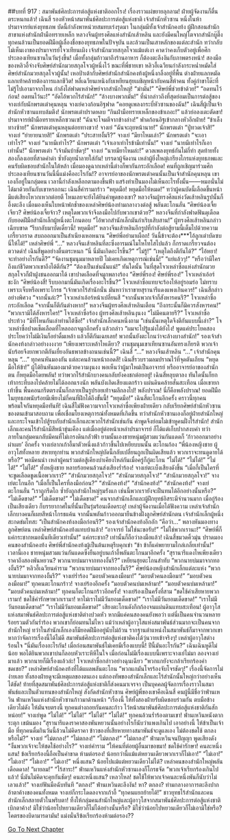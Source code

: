 ##บทที่ 917 : สมาพันธ์ศิลปะการต่อสู้แห่งชาติออกโรง!
เรื่องราวแผ่ขยายลุกลาม!
ฝ่ายผู้จัดงานก็ตื่นตระหนกแล้ว!
เฉินสี่ รองหัวหน้าสมาพันธ์ศิลปะการต่อสู้แห่งชาติ เจ้าสำนักหัวซาน หนึ่งในห้าปรมาจารย์แห่งยุทธภพ บัดนี้กำลังพาหน่วยสมทบเร่งรุดมา ในกลุ่มมีทั้งเจ้าสำนักคงท้ง ผู้ฝึกสอนสำนักสาขาแห่งสำนักฝ่ามือทรายเหล็ก หลวงจีนผู้ทรงศีลแห่งสำนักเส้าหลิน และยังมีคนใหญ่โตจากสำนักบู๊ตึ๊ง ทุกคนล้วนเป็นยอดฝีมือผู้เลื่องชื่อของยุทธภพในปัจจุบัน และล้วนเป็นเสาหลักของแต่ละสำนัก ทว่ากลับไม่เห็นเงาของปรมาจารย์โจวเทียนเผิง เจ้าสำนักมวยสกุลโจวแม้แต่เงา คาดว่าคงเก็บตัวอยู่เพื่อศึกประลองเทียนซานในวันรุ่งขึ้น!
เมื่อทั้งกลุ่มก้าวมาถึงร้านอาหาร ก็ต้องตะลึงงันกับภาพตรงหน้า!
สองมือของหลิวอี้จ่างจับศิษย์สำนักมวยสกุลโจวผู้หนึ่งไว้ ขณะที่พี่ชายเขา หลิวอี้เฉวียนกำลังกระหน่ำหมัดใส่ศิษย์สำนักมวยสกุลโจวผู้นั้น!
เหอป้าเต้ากับศิษย์สำนักสำนักคงท้งผู้หนึ่งกลิ้งอยู่ที่พื้น ต่างฝ่ายแลกหมัดแลกเท้าคล้ายต้องการแลกชีวิต!
หลี่เฉวียนเหนิงกับเหยียนฮุยเผชิญหน้ากับคนสี่ห้าคน ทั้งคู่กำขาโต๊ะที่ไม่รู้ไปเอามาจากไหน กำลังไล่ฟาดเหล่าศิษย์จากสำนักใหญ่!
“ฆ่ามัน!”
“ศิษย์พี่ช่วยข้าด้วย!”
“อดทนไว้ก่อน! อดทนไว้นะ!”
“อัดไอ้พวกไร้สำนัก!”
“ล้างบางพวกมัน!”
ที่น่ากล่าวถึงที่สุดย่อมเป็นการต่อสู้ของจางเย่กับนักพรตเต๋าคุนหลุน
จางเย่ควงก้อนอิฐฟาด “คอยดูเพลงกระบี่หัวซานของฉัน!”
เฉินสี่ผู้เป็นเจ้าสำนักหัวซานแทบล้มตึง!
นักพรตเต๋าปราดหลบ “กินฝ่ามือทรายเหล็กของข้าเถอะ!” แล้วย่อลงเตะตัดขา!
ปรมาจารย์ฝ่ามือทรายเหล็กซวนเซ!
“ฉันจะโจมตีจากข้างล่าง!” ฟาดก้อนอิฐเข้ากลางหัวอีกฝ่าย!
“ข้าเล็งทางซ้าย!” นักพรตเต๋าคุนหลุนต่อยทางขวา!
จางเย่ “ฉันจะถุยหน้านาย!”
นักพรตเต๋า “ปู่ทวดเจ้าสิ!”
จางเย่ “ย่ายายนายสิ!”
นักพรตเต๋า “ประสาทงั้นรึ?”
จางเย่ “มียาไหมเล่า?”
นักพรตเต๋า “จะเอาเท่าไร?”
จางเย่ “นายมีเท่าไร?”
นักพรตเต๋า “เจ้าเอาเท่าไรข้ามีเท่านั้น!”
จางเย่ “นายมีเท่าไรก็เอาเท่านั้น!”
นักพรตเต๋า “เจ้ามันบ้าชัดๆ!”
จางเย่ “นายมียาไหมล่ะ!”
ดวลเพลงยุทธ์กันไม่กี่ท่า สุดท้ายทั้งสองก็ลงเอยที่สาดคำด่า ซ้ำยังถุยน้ำลายใส่กัน!
บรรดาผู้จัดงาน เหล่าผู้ยิ่งใหญ่เกรียงไกรแห่งยุทธภพและคนรับผิดชอบสำนักในใต้หล้า เมื่อมองดูฉากเหล่านี้ต่างก็พากันกระอักเลือด! คนที่ถูกเชิญมาร่วมศึกประลองเทียนซานวันนี้นี่แม่งคืออะไรกัน!?
อาจารย์อาของนักพรตเต๋าคนนั้นเป็นเจ้าสำนักคุนหลุน เขาเองก็อยู่ในกลุ่มคน เวลานี้กำลังเหลือกตามองขึ้นฟ้า แสร้งทำเป็นมองไม่เห็นอะไรทั้งนั้น——หมอนั่นไม่ได้มาด้วยกันกับเขาหรอกนะ
เฉินสี่คำรามกร้าว “หยุดมือ! หยุดมือให้หมด!”
ทว่าผู้คนบัดนี้เลือดขึ้นหน้า มีแต่เสียงโหวกเหวกต่อยตี ไหนเลยจะยังได้ยินคำพูดของเขา?
หลวงจีนผู้ทรงศีลแห่งวัดเส้าหลินรูปนั้นก็อึ้งตะลึง เมื่อมองเห็นใบหน้าฟกช้ำของเหล่าศิษย์น้องท่ามกลางวงต่อสู้ พลันตะโกนลั่น “ศิษย์น้องเจี้ยเจียว? ศิษย์น้องเจี้ยจ้าว? เหตุใดพวกเจ้าจึงลงมือไปกับพวกเขาด้วย?”
หลวงจีนที่กำลังฟาดฟันดุเดือดกับยอดฝีมือสำนักเล็กผู้หนึ่งตะโกนตอบ “ไอ้พวกสำนักเล็กมันกำเริบเสิบสาน!”
ผู้ทรงศีลเส้าหลินกล่าวเฉียบขาด “รีบกลับมาบัดเดี๋ยวนี้! หยุดมือ!”
หลวงจีนเส้าหลินอีกรูปที่กำลังต่อสู้ยามนี้เต็มไปด้วยความเกรี้ยวกราด สบถออกมาเป็นสำเนียงเหอหนาน “ศิษย์พี่อย่ามาเผือก! วันนี้ข้าจะต้อง***ไอ้ลูกเต่าบัดซบนี่ให้ได้!”
เหล่าศิษย์พี่ “...”
หลวงจีนเส้าหลินที่ละซึ่งอารมณ์โมโหโทโสไปแล้ว ก็กราดเกรี้ยวจนต้องตวาดด่า!
เฉินสี่พูดอย่างตื่นตระหนก “นี่ นี่มันเกิดอะไรขึ้น?”
“ไม่รู้!”
“เหตุใดถึงตีกันได้?”
“ไอ้หยา! จะทำอย่างไรกันดี?”
“จัดงานชุมนุมมาหลายปี ไม่เคยเกิดเหตุการณ์เช่นนี้!”
“แย่แล้วๆ!”
“หรือว่ามีใครถึงแก่ชีวิตพวกเขาถึงได้ตีกัน?”
“ต้องเป็นเช่นนั้นแน่!”
ทันใดนั้น ในที่สุดโจวเหล่าซื่อแห่งสำนักมวยสกุลโจวก็ฝ่าฝูงชนออกมาได้ เขาปาดเลือดที่จมูกพลางร้อง “ศิษย์พี่รอง! ศิษย์พี่รอง!”
โจวเหล่าเอ้อร์ชะงัก “ศิษย์น้องสี่! รีบบอกมานี่มันเกิดเรื่องอะไรขึ้น?”
โจวเหล่าซื่อแทบจะร้องไห้อยู่รอมร่อ ไม่ทราบเพราะเจ็บหรือเพราะโกรธ “เจ้าพวกไร้สำนักนั่น มันหาว่าเราขายสุรานารีแดงแพงเกินควร!”
เฉินสี่กล่าวอย่างพิศวง “จากนั้นล่ะ?”
โจวเหล่าเอ้อร์หน้าเปลี่ยนสี “จากนั้นพวกเจ้าก็สังหารคนรึ?”
โจวเหล่าซื่อกระอักเลือด “จากนั้นก็ตีกันต่างหาก!”
หลวงจีนผู้ทรงศีลเส้าหลินเตือน “ถึงกระนั้นก็มิควรสังหารคน!”
“พวกเรามิได้สังหารใคร!” โจวเหล่าซื่อร้อง
ผู้ทรงศีลเส้าหลินงุนงง “ไม่มีคนตายรึ?”
โจวเหล่าซื่อประท้วง “มีที่ไหนกันเล่าท่านไต้ซือ!”
เจ้าสำนักเล็กคนหนึ่งถาม “เช่นนั้นเหตุใดจึงตีกันแบบนี้เล่า?”
โจวเหล่าซื่อปาดเช็ดเลือดที่ไหลออกจมูกอีกครั้ง แล้วกล่าว “ผมจะไปรู้แม่งได้ยังไง! พูดแค่ประโยคสองประโยคว่าไม่มีเงินก็อย่าดื่มเหล้า แล้วก็ตีกันเฉยเลย! พวกนั้นยังตะโกนว่าจะล้างบางสำนัก!”
รองเจ้าสำนักคงท้งกล่าวอย่างงงงวย “เพียงเพราะเหล้าไหเดียว? งานชุมนุมเขาเทียนซานอันทรงเกียรติ พวกเจ้านับร้อยจึงยกพวกตีกันเยี่ยงอันธพาลข้างถนนเช่นนี้?”
เฉินสี่ “...”
หลวงจีนเส้าหลิน “...”
เจ้าสำนักคุนหลุน “...”
ทุกคนหันมองกัน แต่ละคนล้วนหน้าถอดสี!
เฉินสี่รวบรวมลมปราณไว้ที่จุดตันเถียน “หยุดมือให้ข้า!”
ผู้ได้ยินหันมองมาด้วยความงุนงง พอเห็นว่าผู้มาใหม่เป็นอาจารย์ หรืออาจารย์อาของสำนักตน ก็หยุดมือโดยพลัน!
ทว่าพวกไร้สำนักบางคนกลับยังคงชกต่อยอยู่!
เฉินสี่หลุบตาลง ทันใดนั้นก็ยกเท้ากระทืบลงไปคล้ายไม่ได้ออกแรงนัก พลันบังเกิดเสียงแตกร้าว แผ่นดินคล้ายสั่นสะเทือน เมื่อเขายกเท้าขึ้น พื้นคอนกรีตตรงนั้นก็กลายเป็นรูปรอยเท้าจมลึกลงไป!
พลังปราณ!
นี่ก็คือพลังปราณ!
ยอดฝีมือในยุทธภพนับร้อยมีเพียงไม่กี่คนที่ฝึกได้ถึงขั้นนี้!
“หยุดมือ!” เฉินสี่ตะโกนอีกครั้ง
คราวนี้ทุกคนพร้อมใจกันหยุดมือทันที!
เฉินสี่ไม่ฟังความจากโจวเหล่าซื่อเพียงฝ่ายเดียว กลับเรียกศิษย์สำนักหัวซานของตนเข้ามาสอบถาม เพื่อเชื่อมโยงเหตุการณ์ทั้งหมดที่เกิดขึ้น ทว่าสำนักหัวซานเองก็อยู่ฝ่ายสำนักใหญ่ และกระโจนเข้าไปสู้รบกับสำนักเล็กและพวกไร้สำนักเช่นกัน คำพูดจึงย่อมไม่เข้าหูคนฝั่งไร้สำนัก!
สำนักเล็กและคนไร้สำนักมีสีหน้าขุ่นเคือง แต่เมื่ออยู่ต่อหน้าเหล่าปรมาจารย์ ก็ได้แต่เก็บปากสงบคำ
ทว่าภายในกลุ่มคนกลับมีคนที่ไม่เกรงดินกลัวฟ้า ยามนั้นเองชายหนุ่มผู้สวมแว่นกันแดดก็ ‘ก้าวออกมาอย่างผ่าเผย’ อีกครั้ง
จางเย่ลากเก้าอี้มาตัวหนึ่งแล้วก้าวขึ้นไปเหยียบบนนั้น ตะโกนก้อง “พี่น้องหญิงชาย ผู้อาวุโสทั้งหลาย สหายทุกท่าน พวกสำนักใหญ่บัดนี้กลับเปลี่ยนถูกเป็นผิดเสียแล้ว พวกเราจะทนดูดายได้หรือ?”
พอมีคนนำ เหล่าผู้คนร่วมต่อสู้เคียงบ่าเคียงไหล่กันเมื่อครู่ก็กู่ตะโกน
“ไม่ได้!”
“ไม่ได้!”
“ไม่ได้!”
“ไม่ได้!”
ทั้งหญิงชาย หลายร้อยคนล้วนส่งเสียงร่ำร้อง!
จางเย่ตะเบ็งเสียงดังขึ้น “เมื่อกี้เป็นใครที่จะขูดเลือดขูดเนื้อพวกเรา?”
“สำนักมวยสกุลโจว!”
“สำนักมวยสกุลโจว!”
“สำนักมวยสกุลโจว!”
จางเย่ตะโกนอีก “เมื่อกี้เป็นใครที่ลงมือก่อน?”
“สำนักคงท้ง!”
“สำนักคงท้ง!”
“สำนักคงท้ง!”
จางเย่ตะโกนลั่น “เราถูกรีดไถ ซ้ำยังถูกสำนักใหญ่รุมรังแก เช่นนี้พวกเรายังจะฝืนทนได้อีกอย่างนั้นหรือ?”
“ไม่เด็ดขาด!”
“ไม่เด็ดขาด!”
“ไม่เด็ดขาด!”
คนจากสำนักเล็กและผู้ฝึกยุทธ์อิสระมีจำนวนมาก เมื่อกู่ร้องเป็นเสียงเดียว ก็บรรยากาศในที่นั้นเป็นรุ่มร้อนเดือดระอุ!
เหล่าผู้จัดงานเมื่อได้ฟังความ เหล่าเจ้าสำนักเล็กบางคนก็เผยสีหน้าโกรธแค้น จากนั้นพลันก้าวออกมายืนข้างฝั่งลูกศิษย์สำนักตน
เจ้าสำนักเล็กผู้หนึ่งสะกดข่มโทสะ “เป็นสำนักคงท้งลงมือก่อนรึ?”
รองเจ้าสำนักคงท้งอึกอัก “คือว่า…” พลางหันมองทางลูกศิษย์ตน
เหล่าศิษย์สำนักคงท้งแทบบ้าแล้ว!
“อาจารย์ ไม่ใช่นะขอรับ!”
“ไม่ใช่พวกเรานะ!”
“ศิษย์พี่ก็แค่กระชากหมอนั่นทีเดียวเท่านั้น!”
แค่กระชาก? เท่านั้นก็ถือว่าลงมือแล้ว!
เฉินสี่ขมวดคิ้วมุ่น ปราดมองคนของสำนักคงท้ง
ศิษย์พี่สำนักคงท้งผู้เป็นต้นเหตุรีบคุกเข่า “ข้า ข้าก็แค่พยายามไกล่เกลี่ยเท่านั้น!”
เวลานี้เอง ชายหนุ่มสวมแว่นกันแดดซึ่งยืนอยู่บนเก้าอี้พลันตะโกนมาอีกครั้ง “สุรานารีแดงไหเพียงเดียวราคาถึงสองพันหยวน? พวกนายบ่มมาจากทองงั้นรึ?”
เหยียนฮุยตะโกนสำทับ “พวกนายบ่มมาจากทองงั้นรึ?”
หลิวอี้เฉวียนคำราม “พวกนายบ่มมาจากทองงั้นรึ?”
ศิษย์น้องหญิงสำนักเล็กแต่ละแห่ง “พวกนายบ่มมาจากทองงั้นรึ?”
จางเย่ร่ำร้อง “มอบตัวคนลงมือมา!”
“มอบตัวคนลงมือมา!”
“มอบตัวคนลงมือมา!”
ทุกคนตะโกนกร้าว!
จางเย่ร้องอีกครั้ง “มอบตัวคนบ่มเหล้ามา!”
“มอบตัวคนบ่มเหล้ามา!”
“มอบตัวคนบ่มเหล้ามา!”
ทุกคนก็ตะโกนกร้าวอีกครั้ง!
จางเย่ร้องเป็นครั้งที่สาม “ชดใช้ค่าเสียหายพวกเรามา! ชดใช้ค่ารักษาพวกเรามา! หาไม่เราไม่มีวันยอมเด็ดขาด!”
“เราไม่มีวันยอมเด็ดขาด!”
“เราไม่มีวันยอมเด็ดขาด!”
“เราไม่มีวันยอมเด็ดขาด!”
เสียงตะโกนดังกึกก้องจนแผ่นดินแทบสะเทือน!
ผู้อาวุโสแห่งสมาพันธ์ศิลปะการต่อสู้แห่งชาติต่างปวดหัว หากมีแค่คนสองคนยังพอว่า แต่นี่เป็นคนจำนวนหลายร้อยรวมตัวกันร่ำร้อง พวกเขาก็ย่อมทนไม่ไหว แม้ว่าเหล่าผู้อาวุโสแห่งสมาพันธ์ส่วนมากจะเป็นคนจากสำนักใหญ่ ทว่าในสำนักเล็กเองก็มียอดฝีมืออยู่นับไม่ถ้วน รากฐานตำแหน่งในสมาพันธ์ก็มาจากพวกเขา หากว่าจัดการเรื่องนี้ได้ไม่ดี สมาพันธ์ศิลปะการต่อสู้แห่งชาติคงได้วุ่นวายเข้าจริงๆ!
เหล่าผู้อาวุโสต่างร้อนใจ “นี่มันเรื่องอะไรกัน! เมื่อก่อนสมาพันธ์ไม่เคยมีเรื่องแบบนี้! ปีนี้มันอะไรกัน?”
เฉินเฉินหูดีไม่น้อย พอได้ยินพวกเขาบ่นก็ลอบหัวเราะหึหึในใจ เมื่อก่อนไม่มีเรื่องแบบนี้เพราะจางเย่ไม่มา ลองจางเย่มาแล้ว พวกนายก็มีเรื่องแล้วล่ะ!
โจวเหล่าซื่อกล่าวอย่างฉุนเฉียว “พวกแกยังจะกล้าเรียกร้องค่าชดเชย?”
เหล่าศิษย์สำนักคงท้งที่ได้แผลพลันตะโกน “พวกแกมันโจรร้องจับโจรชัดๆ!”
เรื่องนี้จัดการไม่ง่ายเลย ทั้งสองฝ่ายดูจะมีเหตุผลของตนเอง แต่กองทัพของสำนักเล็กและไร้สำนักนั้นใหญ่กว่าอย่างเห็นได้ชัด!
ท้ายที่สุดสมาพันธ์ศิลปะการต่อสู้แห่งชาติก็ส่งคนมาเจรจา เป็นบุคคลผู้จัดการเรื่องราวในสมาพันธ์และเป็นตัวแทนของสำนักใหญ่ สังกัดสำนักหัวซาน ศิษย์ผู้พี่ของเขาคือเฉินสี่
คนผู้นี้มีชื่อว่าฟ่านเหวิน
ฟ่านเหวินแห่งสำนักหัวซานก้าวมาด้านหน้า “เรื่องนี้ ให้ทั้งสองฝ่ายรับผิดชอบร่วมกัน ตบมือข้างเดียวไม่ดัง ให้มันจบตรงนี้ ทุกคนต่างถอยกันคนละก้าว ไว้หน้าสมาพันธ์ศิลปะการต่อสู้แห่งชาติกันสักหน่อย!”
จางเย่พูด “ไม่ได้!”
“ไม่ได้!”
“ไม่ได้!”
“ไม่ได้!”
ทุกคนล้วนร่ำร้องตามเขา!
ฟ่านเหวินหนังตากระตุก เขม้นมอง “สุรานารีแดงราคาสองพันหยวนนั้นอย่างไรก็นับว่าแพงเกินไป เอาอย่างนี้ ให้ข้าเป็นเจ้ามือ ที่ทุกคนดื่มกินวันนี้ล้วนไม่คิดราคา ข้าวของที่เสียหายทางสมาพันธ์จะดูแลเอง ไม่ต้องชดใช้ ตกลงหรือไม่?”
จางเย่ “ไม่ตกลง!”
“ไม่ตกลง!”
“ไม่ตกลง!”
“ไม่ตกลง!”
ฟ่านเหวินจนปัญญา พูดเสียงดัง “งั้นพวกเจ้าจะให้ชดใช้อย่างไร?”
จางเย่คำราม “ให้คนที่ต่อยผู้อื่นมาขอขมา! ชดใช้ค่ารักษา! คนละหนึ่งแสน! ข้อเรียกร้องนี้ถือเป็นคำขาด ห้ามต่อรอง! น้อยกว่านี้แม้แต่หยวนเดียวพวกเราก็ไม่เอา!”
“ไม่เอา!”
“ไม่เอา!”
“ไม่เอา!”
“ไม่เอา!”
หนึ่งแสน?
น้อยไปแม้แต่หยวนเดียวไม่ได้?
เหล่าคนของสำนักใหญ่พลันเดือดดาล!
“ผายลม!”
“ไร้สาระ!”
ฟ่านเหวินแห่งสำนักหัวซานเองก็โกรธจัด “พวกเจ้าเรียกร้องเกินไปแล้ว! นี่มันไม่คิดจะคุยกันชัดๆ! คนละหนึ่งแสน? เหลวไหล! ชดใช้ให้พวกเจ้าคนละหนึ่งพันก็นับว่าไม่เลวแล้ว!”
จางเย่ฟันมือฉับทันที “ตกลง!”
ฟ่านเหวินตะลึงงัน!
หา?
ตกลง?
ท่ามกลางอาการตะลึงปากอ้าตาค้างของคนทั้งหมด จางเย่ก็กระโดดลงจากเก้าอี้ “ทุกคนแยกย้ายได้!”
ชาวยุทธไร้สำนักและคนสำนักเล็กสลายตัวในพริบตา!
ทิ้งให้กลุ่มคนสำนักใหญ่และผู้อาวุโสจากสมาพันธ์ศิลปะการต่อสู้แห่งชาติเบิกตาค้าง!
มิใช่ว่าน้อยไปหยวนเดียวก็ไม่ได้อย่างนั้นหรือ?
มิใช่ว่าน้อยไปหยวนเดียวก็ไม่เอามิใช่หรือ?
โคตรของบิดามารดามัน!
แม่งนั่นรึข้อเรียกร้องห้ามต่อรอง??


[Go To Next Chapter]( ./18.md)